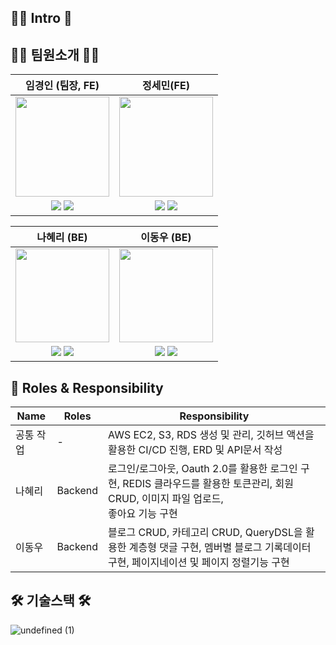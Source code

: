 <h2>🙇‍♂️ Intro 🙇‍</h2>

<h2>🙆🏻 팀원소개 🙆🏻</h2>

|임경인 (팀장, FE) |정세민(FE)
:-----------------------------:|:-----------------------------:|
|<img src='https://user-images.githubusercontent.com/99936345/228133608-5f4159f3-8640-4a60-8afc-eba7b609a9b6.png' width='150' height='160'>|<img src='https://user-images.githubusercontent.com/99936345/228134159-9e017459-b183-4429-afaf-a49f55e8e55f.png' width='150' height='160'/>
|<a href="https://velog.io/@limdumb"><img src="https://img.shields.io/badge/Velog-3DDC84?style=flat-square&logo=Blogger&logoColor=white"/></a> <a href="https://github.com/limdumb"><img src="https://img.shields.io/badge/GitHub-181717?style=flat-square&logo=github&logoColor=white"/></a>        |<a href="https://velog.io/@alsgood4007"><img src="https://img.shields.io/badge/Velog-3DDC84?style=flat-square&logo=Blogger&logoColor=white"/></a> <a href="https://github.com/MINSE97"><img src="https://img.shields.io/badge/GitHub-181717?style=flat-square&logo=github&logoColor=white"/></a>

|나혜리 (BE) |이동우 (BE)
:-----------------------------:|:-----------------------------:|
|<img src='https://user-images.githubusercontent.com/99936345/228133782-6025ac93-5abf-4657-a41d-17e881588242.png' width='150'>|<img src='https://user-images.githubusercontent.com/99936345/228133696-27a2dfd8-bb41-49b2-b777-330bbd6a5722.png' width='150'/>|>|                  
|<a href="https://velog.io/@hiy7030"><img src="https://img.shields.io/badge/Velog-3DDC84?style=flat-square&logo=Blogger&logoColor=white"/></a> <a href="https://github.com/hiy7030"><img src="https://img.shields.io/badge/GitHub-181717?style=flat-square&logo=github&logoColor=white"/></a> |<a href="https://blog.naver.com/east_meet"><img src="https://img.shields.io/badge/Velog-3DDC84?style=flat-square&logo=Blogger&logoColor=white"/></a> <a href="https://github.com/eastmeet"><img src="https://img.shields.io/badge/GitHub-181717?style=flat-square&logo=github&logoColor=white"/></a> |

## :crown: Roles & Responsibility

| Name | Roles  | Responsibility |
---------------------------------|--------------------------------|--------------------------------|
|공통 작업|- |AWS EC2, S3, RDS 생성 및 관리, 깃허브 액션을 활용한 CI/CD 진행, ERD 및 API문서 작성   
|나혜리| Backend | 로그인/로그아웃, Oauth 2.0를 활용한 로그인 구현, REDIS 클라우드를 활용한 토큰관리, 회원 CRUD, 이미지 파일 업로드, </br> 좋아요 기능 구현 |
|이동우| Backend | 블로그 CRUD, 카테고리 CRUD, QueryDSL을 활용한 계층형 댓글 구현, 멤버별 블로그 기록데이터 구현, 페이지네이션 및 페이지 정렬기능 구현 |


<h2>🛠️ 기술스택 🛠️</h2>

![undefined (1)](https://user-images.githubusercontent.com/107395229/228468198-5f4dc56e-e974-4c3f-b4af-0777beb74d88.png)



